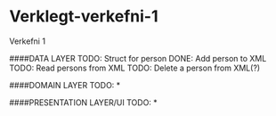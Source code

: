# Verklegt-verkefni-1
Verkefni 1


####DATA LAYER
TODO: Struct for person
DONE: Add person to XML
TODO: Read persons from XML
TODO: Delete a person from XML(?)

####DOMAIN LAYER
TODO: *

####PRESENTATION LAYER/UI
TODO: *
